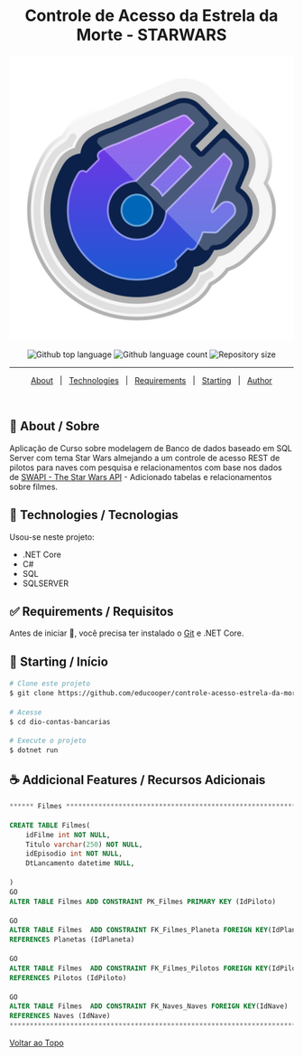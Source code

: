 <h1 align="center">Controle de Acesso da Estrela da Morte  - STARWARS</h1>
<p align="center">
<img src="https://github.com/educooper/controle-acesso-estrela-da-morte-starwars/raw/main/nave.png" alt="nave" />
  </p>

<p align="center">
  <img alt="Github top language" src="https://img.shields.io/github/languages/top/educooper/controle-acesso-estrela-da-morte-starwars?color=green"> 
  <img alt="Github language count" src="https://img.shields.io/github/languages/count/educooper/controle-acesso-estrela-da-morte-starwars?color=56BEB8">
 <img alt="Repository size" src="https://img.shields.io/github/repo-size/educooper/controle-acesso-estrela-da-morte-starwars?color=56BEB8">

 

<hr>



<p align="center">
  <a href="#dart-about">About</a> &#xa0; | &#xa0; 
  <!-- <a href="#sparkles-features">Features</a> &#xa0; | &#xa0; -->
  <a href="#rocket-technologies">Technologies</a> &#xa0; | &#xa0;
  <a href="#white_check_mark-requirements">Requirements</a> &#xa0; | &#xa0;
  <a href="#checkered_flag-starting">Starting</a> &#xa0; | &#xa0;
  <!-- <a href="#memo-license">License</a> &#xa0; | &#xa0; -->
  <a href="https://github.com/educooper" target="_blank">Author</a>
</p>

<br>

## :dart: About / Sobre ##

Aplicação de Curso sobre modelagem de Banco de dados baseado em SQL Server com tema Star Wars almejando a um controle de acesso REST de pilotos para naves com pesquisa e relacionamentos com base nos dados de [SWAPI - The Star Wars API](https://swapi.dev/) - Adicionado tabelas e relacionamentos sobre filmes.

## :rocket: Technologies / Tecnologias ##

Usou-se neste projeto:

- .NET Core
- C#
- SQL
- SQLSERVER

## :white_check_mark: Requirements / Requisitos ##

Antes de iniciar :checkered_flag:, você precisa ter instalado o [Git](https://git-scm.com) e .NET Core.

## :checkered_flag: Starting / Início ##

```bash
# Clone este projeto
$ git clone https://github.com/educooper/controle-acesso-estrela-da-morte-starwars

# Acesse
$ cd dio-contas-bancarias

# Execute o projeto
$ dotnet run
```

## :coffee: Addicional Features / Recursos Adicionais 

```sql
****** Filmes *****************************************************************************

CREATE TABLE Filmes(
	idFilme int NOT NULL,
	Titulo varchar(250) NOT NULL,
	idEpisodio int NOT NULL,
	DtLancamento datetime NULL,

)
GO
ALTER TABLE Filmes ADD CONSTRAINT PK_Filmes PRIMARY KEY (IdPiloto)

GO
ALTER TABLE Filmes  ADD CONSTRAINT FK_Filmes_Planeta FOREIGN KEY(IdPlaneta)
REFERENCES Planetas (IdPlaneta)

GO
ALTER TABLE Filmes  ADD CONSTRAINT FK_Filmes_Pilotos FOREIGN KEY(IdPiloto)
REFERENCES Pilotos (IdPiloto)

GO
ALTER TABLE Filmes  ADD CONSTRAINT FK_Naves_Naves FOREIGN KEY(IdNave)
REFERENCES Naves (IdNave)
********************************************************************************************
```



<a href="#top">Voltar ao Topo</a>

